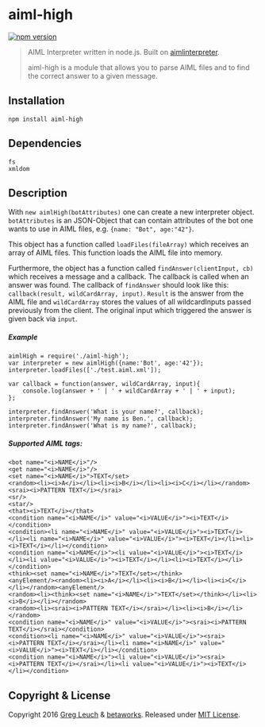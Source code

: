 # aiml-high

[![npm version](https://badge.fury.io/js/aiml-high.svg)](https://badge.fury.io/js/aiml-high)


> AIML Interpreter written in node.js. Built on [aimlinterpreter](https://www.npmjs.com/package/aimlinterpreter).
>
>aiml-high is a module that allows you to parse AIML files and to find the correct answer to a given message.


## Installation

`npm install aiml-high`


## Dependencies

```
fs
xmldom
```


## Description

With `new aimlHigh(botAttributes)` one can create a new interpreter object. `botAttributes` is an JSON-Object that can contain attributes of the bot one wants to use in AIML files, e.g. `{name: "Bot", age:"42"}`.

This object has a function called `loadFiles(fileArray)` which receives an array of AIML files. This function loads the AIML file into memory.

Furthermore, the object has a function called `findAnswer(clientInput, cb)` which receives a message and a callback. The callback is called when an answer was found. The callback of `findAnswer` should look like this: `callback(result, wildCardArray, input)`. `Result` is the answer from the AIML file and `wildCardArray` stores the values of all wildcardInputs passed previously from the client. The original input which triggered the answer is given back via `input`.	


##### Example

```
aimlHigh = require('./aiml-high');
var interpreter = new aimlHigh({name:'Bot', age:'42'});
interpreter.loadFiles(['./test.aiml.xml']);

var callback = function(answer, wildCardArray, input){
    console.log(answer + ' | ' + wildCardArray + ' | ' + input);
};

interpreter.findAnswer('What is your name?', callback);
interpreter.findAnswer('My name is Ben.', callback);
interpreter.findAnswer('What is my name?', callback);
```


##### Supported AIML tags:

```
<bot name="<i>NAME</i>"/>
<get name="<i>NAME</i>"/>
<set name="<i>NAME</i>">TEXT</set>
<random><li><i>A</i></li><li><i>B</i></li><li><i>C</i></li></random>
<srai><i>PATTERN TEXT</i></srai>
<sr/>
<star/>
<that><i>TEXT</i></that>
<condition name="<i>NAME</i>" value="<i>VALUE</i>"><i>TEXT</i></condition>
<condition><li name="<i>NAME</i>" value="<i>VALUE</i>"><i>TEXT</i></li><li name="<i>NAME</i>" value="<i>VALUE</i>"><i>TEXT</i></li><li><i>TEXT</i></li></condition>
<condition name="<i>NAME</i>"><li value="<i>VALUE</i>"><i>TEXT</i></li><li value="<i>VALUE</i>"><i>TEXT</i></li><li><i>TEXT</i></li></condition>
<think><set name="<i>NAME</i>">TEXT</set></think>
<anyElement/><random><li><i>A</i></li><li><i>B</i></li><li><i>C</i></li></random><anyElement/>
<random><li><think><set name="<i>NAME</i>">TEXT</set></think></li><li><i>B</i></li></random>
<random><li><srai><i>PATTERN TEXT</i></srai></li><li><i>B</i></li></random>
<condition name="<i>NAME</i>" value="<i>VALUE</i>"><srai><i>PATTERN TEXT</i></srai></condition>
<condition><li name="<i>NAME</i>" value="<i>VALUE</i>"><srai><i>PATTERN TEXT</i></srai></li><li name="<i>NAME</i>" value="<i>VALUE</i>"><i>TEXT</i></li></condition>
<condition name="<i>NAME</i>"><li value="<i>VALUE</i>"><srai><i>PATTERN TEXT</i></srai></li><li value="<i>VALUE</i>"><i>TEXT</i></li></condition>
```


## Copyright & License

Copyright 2016 [Greg Leuch](https://gleu.ch) & [betaworks](https://betaworks.com).
Released under [MIT License](https://opensource.org/licenses/MIT).
